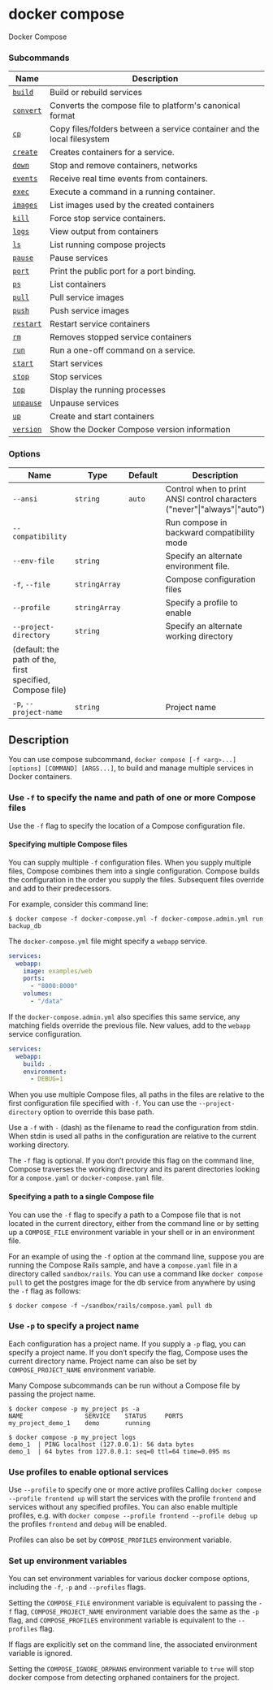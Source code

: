 # docker compose

<!---MARKER_GEN_START-->
Docker Compose

### Subcommands

| Name | Description |
| --- | --- |
| [`build`](compose_build.md) | Build or rebuild services |
| [`convert`](compose_convert.md) | Converts the compose file to platform's canonical format |
| [`cp`](compose_cp.md) | Copy files/folders between a service container and the local filesystem |
| [`create`](compose_create.md) | Creates containers for a service. |
| [`down`](compose_down.md) | Stop and remove containers, networks |
| [`events`](compose_events.md) | Receive real time events from containers. |
| [`exec`](compose_exec.md) | Execute a command in a running container. |
| [`images`](compose_images.md) | List images used by the created containers |
| [`kill`](compose_kill.md) | Force stop service containers. |
| [`logs`](compose_logs.md) | View output from containers |
| [`ls`](compose_ls.md) | List running compose projects |
| [`pause`](compose_pause.md) | Pause services |
| [`port`](compose_port.md) | Print the public port for a port binding. |
| [`ps`](compose_ps.md) | List containers |
| [`pull`](compose_pull.md) | Pull service images |
| [`push`](compose_push.md) | Push service images |
| [`restart`](compose_restart.md) | Restart service containers |
| [`rm`](compose_rm.md) | Removes stopped service containers |
| [`run`](compose_run.md) | Run a one-off command on a service. |
| [`start`](compose_start.md) | Start services |
| [`stop`](compose_stop.md) | Stop services |
| [`top`](compose_top.md) | Display the running processes |
| [`unpause`](compose_unpause.md) | Unpause services |
| [`up`](compose_up.md) | Create and start containers |
| [`version`](compose_version.md) | Show the Docker Compose version information |


### Options

| Name | Type | Default | Description |
| --- | --- | --- | --- |
| `--ansi` | `string` | `auto` | Control when to print ANSI control characters ("never"\|"always"\|"auto") |
| `--compatibility` |  |  | Run compose in backward compatibility mode |
| `--env-file` | `string` |  | Specify an alternate environment file. |
| `-f`, `--file` | `stringArray` |  | Compose configuration files |
| `--profile` | `stringArray` |  | Specify a profile to enable |
| `--project-directory` | `string` |  | Specify an alternate working directory
(default: the path of the, first specified, Compose file) |
| `-p`, `--project-name` | `string` |  | Project name |


<!---MARKER_GEN_END-->

## Description

You can use compose subcommand, `docker compose [-f <arg>...] [options] [COMMAND] [ARGS...]`, to build and manage
multiple services in Docker containers.

### Use `-f` to specify the name and path of one or more Compose files
Use the `-f` flag to specify the location of a Compose configuration file.

#### Specifying multiple Compose files
You can supply multiple `-f` configuration files. When you supply multiple files, Compose combines them into a single
configuration. Compose builds the configuration in the order you supply the files. Subsequent files override and add
to their predecessors.

For example, consider this command line:

```console
$ docker compose -f docker-compose.yml -f docker-compose.admin.yml run backup_db
```

The `docker-compose.yml` file might specify a `webapp` service.

```yaml
services:
  webapp:
    image: examples/web
    ports:
      - "8000:8000"
    volumes:
      - "/data"
```
If the `docker-compose.admin.yml` also specifies this same service, any matching fields override the previous file.
New values, add to the `webapp` service configuration.

```yaml
services:
  webapp:
    build: .
    environment:
      - DEBUG=1
```

When you use multiple Compose files, all paths in the files are relative to the first configuration file specified
with `-f`. You can use the `--project-directory` option to override this base path.

Use a `-f` with `-` (dash) as the filename to read the configuration from stdin. When stdin is used all paths in the
configuration are relative to the current working directory.

The `-f` flag is optional. If you don’t provide this flag on the command line, Compose traverses the working directory
and its parent directories looking for a `compose.yaml` or `docker-compose.yaml` file.

#### Specifying a path to a single Compose file
You can use the `-f` flag to specify a path to a Compose file that is not located in the current directory, either
from the command line or by setting up a `COMPOSE_FILE` environment variable in your shell or in an environment file.

For an example of using the `-f` option at the command line, suppose you are running the Compose Rails sample, and
have a `compose.yaml` file in a directory called `sandbox/rails`. You can use a command like `docker compose pull` to
get the postgres image for the db service from anywhere by using the `-f` flag as follows:

```console
$ docker compose -f ~/sandbox/rails/compose.yaml pull db
```

### Use `-p` to specify a project name

Each configuration has a project name. If you supply a `-p` flag, you can specify a project name. If you don’t
specify the flag, Compose uses the current directory name.
Project name can also be set by `COMPOSE_PROJECT_NAME` environment variable.

Many Compose subcommands can be run without a Compose file by passing
the project name.

```console
$ docker compose -p my_project ps -a
NAME                 SERVICE    STATUS     PORTS
my_project_demo_1    demo       running

$ docker compose -p my_project logs
demo_1  | PING localhost (127.0.0.1): 56 data bytes
demo_1  | 64 bytes from 127.0.0.1: seq=0 ttl=64 time=0.095 ms
```

### Use profiles to enable optional services

Use `--profile` to specify one or more active profiles
Calling `docker compose --profile frontend up` will start the services with the profile `frontend` and services
without any specified profiles.
You can also enable multiple profiles, e.g. with `docker compose --profile frontend --profile debug up` the profiles `frontend` and `debug` will be enabled.

Profiles can also be set by `COMPOSE_PROFILES` environment variable.

### Set up environment variables

You can set environment variables for various docker compose options, including the `-f`, `-p` and `--profiles` flags.

Setting the `COMPOSE_FILE` environment variable is equivalent to passing the `-f` flag,
`COMPOSE_PROJECT_NAME` environment variable does the same as the `-p` flag,
and `COMPOSE_PROFILES` environment variable is equivalent to the `--profiles` flag.

If flags are explicitly set on the command line, the associated environment variable is ignored.

Setting the `COMPOSE_IGNORE_ORPHANS` environment variable to `true` will stop docker compose from detecting orphaned
containers for the project.
